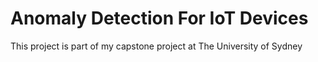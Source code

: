 # Anomaly Detection For IoT Devices
This project is part of my capstone project at The University of Sydney
